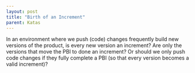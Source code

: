 ```yaml
---
layout: post
title: "Birth of an Increment"
parent: Katas
---
```

In an environment where we push (code) changes frequently build new versions of the product, is every new version an increment? Are only the versions that move the PBI to done an increment? Or should we only push code changes if they fully complete a PBI (so that every version becomes a valid increment)?

